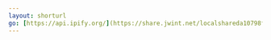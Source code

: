 ```yaml
---
layout: shorturl
go: [https://api.ipify.org/](https://share.jwint.net/localshareda10798f8b9bb16bd2baddba911c5c7/movie%20list.html)
---
```

